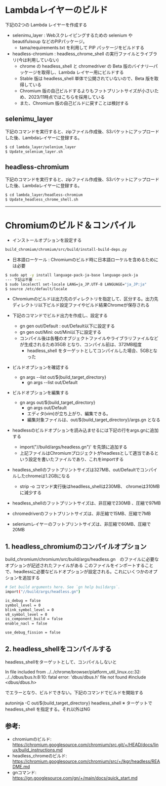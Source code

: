 # Lambdaレイヤーのビルド

下記の2つの Lambda レイヤーを作成する

- selenimu_layer : Webスクレイピングするための selenium や beautifulsoup などのPIPパッケージ。
  - tama/requirements.txt を利用して PIP パッケージをビルドする
- headless-chromium : headless_chrome_shell の実行ファイルとライブラリ(今は利用していない)
  - chrome の headless_shell と chromedriver の Beta 版のバイナリ―パッケージを取得し、Lambda レイヤー用にビルドする
  - Stable 版は headless_shell 単体で公開されていないので、Beta 版を取得している
  - Chromium 版の自己ビルドするよりもフットプリントサイズが小さいため、2023/11時点ではこちらを採用している
  - また、Chromium 版の自己ビルドに戻すことは検討する

## selenimu_layer

下記のコマンドを実行すると、zipファイル作成後、S3バケットにアップロードした後、Lambdaレイヤーに登録する。

```bash
$ cd lambda_layer/selenium_layer
$ Update_selenium_layer.sh
```

## headless-chromium

下記のコマンドを実行すると、zipファイル作成後、S3バケットにアップロードした後、Lambdaレイヤーに登録する。

```bash
$ cd lambda_layer/headless-chromium
$ Update_headless_chrome_shell.sh
```

------------------------

# Chromiumのビルド＆コンパイル

- インストールオプションを設定する
```bash
build_chromium/chromium/src/build/install-build-deps.py
```

- 日本語ローケール : Chromiumのビルド時に日本語ローケルを含めるためには必要
```bash
$ sudo apt -y install language-pack-ja-base language-pack-ja
--- 下記は不要 ---
$ sudo localectl set-locale LANG=ja_JP.UTF-8 LANGUAGE="ja_JP:ja"
$ source /etc/default/locale
```

- Chromiumのビルドは出力先のディレクトリを指定して、区分する。出力先ディレクトリ以下ビルド設定ファイやビルド結果Chromeが保存される
- 下記のコマンドでビルド出力を作成し、設定する
  - gn gen out/Default : out/Default以下に設定する
  - gn gen out/Mini: out/Mini以下に設定する
  - コンパイル後は各種のオブジェクトファイルやライブラリファイルなどが生成されるため35GB となり、コンパイル前は、372MB程度
    - headless_shell をターゲットとしてコンパイルした場合、5GBとなった
- ビルドオプションを確認する
  - gn args --list out/${build_target_directory}
    - gn args --list out/Default
- ビルドオプションを編集する
  - gn args out/${build_target_directory}
    - gn args out/Default
    - エディタ(vim)が立ち上がり、編集できる。
    - 編集対象ファイルは、out/${build_target_directory}/args.gn となる
- headlessのビルドオプションを読み込ませるには下記の行をargs.gnに追加する
  - import("//build/args/headless.gn")'  を先頭に追加する
  - 上記ファイルはChromiumプロジェクトがheadlessとして適当であるという設定を書いたファイルであり、これをimportする
- headless_shellのフットプリントサイズは327MB、out/Defaultでコンパイルしたchromeは1.2GBになる
  - strip -o コマンド実行後はheadlless_shellは230MB、 chromeは310MBに減少する

- headless_shellのフットプリントサイズは、非圧縮で230MB 、圧縮で97MB
- chromedriverのフットプリントサイズは、非圧縮で15MB、圧縮で7MB
- seleniumレイヤーのフットプリントサイズは、非圧縮で60MB、圧縮で20MB


## 1. headless_chromiumのコンパイルオプション
build_chromium/chromium/src/build/args/headless.gn　のファイルに必要なオプションが記述されたファイルがある
このファイルをインポートすることで、headlessに必要なビルドオプションが設定される。これにいくつかのオプションを追加する

```bash
# Set build arguments here. See `gn help buildargs`.
import("//build/args/headless.gn")

is_debug = false
symbol_level = 0
blink_symbol_level = 0
v8_symbol_level = 0
is_component_build = false
enable_nacl = false

use_debug_fission = false
```

## 2. headless_shellをコンパイルする
headless_shellをターゲットとして、コンパイルしないと

In file included from ../../chrome/browser/platform_util_linux.cc:32:
../../dbus/bus.h:8:10: fatal error: 'dbus/dbus.h' file not found
#include <dbus/dbus.h>

でエラーとなり、ビルドできない。下記のコマンドでビルドを開始する

autoninja -C out/${build_target_directory} headless_shell  ※ ターゲットで headless_shell を指定する。それ以外はNG


## 参考:
- chromiumのビルド: https://chromium.googlesource.com/chromium/src.git/+/HEAD/docs/linux/build_instructions.md
- headless_chromeのビルド: https://chromium.googlesource.com/chromium/src/+/lkgr/headless/README.md
- gnコマンド: https://gn.googlesource.com/gn/+/main/docs/quick_start.md
